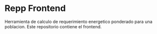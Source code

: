 # Repp Frontend 

Herramienta de calculo de requerimiento energetico ponderado para una poblacion. Este repositorio contiene el frontend.